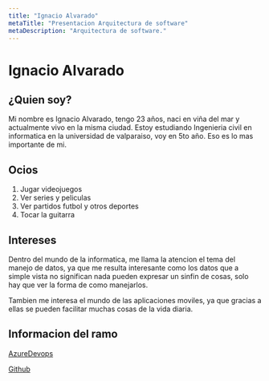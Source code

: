 ```yaml
---
title: "Ignacio Alvarado"
metaTitle: "Presentacion Arquitectura de software"
metaDescription: "Arquitectura de software."
---
```

# Ignacio Alvarado
## ¿Quien soy?
Mi nombre es Ignacio Alvarado, tengo 23 años, naci en viña del mar y actualmente vivo en la misma ciudad. Estoy estudiando Ingenieria civil en informatica en la universidad de valparaiso, voy en 5to año. Eso es lo mas importante de mi.

## Ocios
1. Jugar videojuegos
2. Ver series y peliculas
3. Ver partidos futbol y otros deportes
4. Tocar la guitarra

## Intereses
Dentro del mundo de la informatica, me llama la atencion el tema del manejo de datos, ya que me resulta interesante como los datos que a simple vista no significan nada pueden expresar un sinfin de cosas, solo hay que ver la forma de como manejarlos.

Tambien me interesa el mundo de las aplicaciones moviles, ya que gracias a ellas se pueden facilitar muchas cosas de la vida diaria.


## Informacion del ramo

[AzureDevops](https://dev.azure.com/DesArq2020/_git/TallerN01)

[Github](https://github.com/CristianValenciaA)
